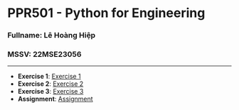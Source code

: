 # PPR501 - Python for Engineering
### Fullname: Lê Hoàng Hiệp
### MSSV: 22MSE23056
----------
- **Exercise 1**: [Exercise 1](https://)
- **Exercise 2**: [Exercise 2](https://)
- **Exercise 3**: [Exercise 3](https://)
- **Assignment**: [Assignment](https://)